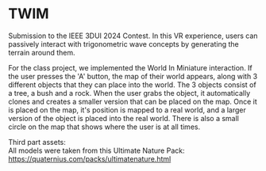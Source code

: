 # TWIM
Submission to the IEEE 3DUI 2024 Contest.
In this VR experience, users can passively interact with trigonometric wave concepts by generating the terrain around them.

For the class project, we implemented the World In Miniature interaction. If the user presses the 'A' button, the map of their world appears, along with 3 different objects that they can place into the world. The 3 objects consist of a tree, a bush and a rock. When the user grabs the object, it automatically clones and creates a smaller version that can be placed on the map. Once it is placed on the map, it's position is mapped to a real world, and a larger version of the object is placed into the real world. There is also a small circle on the map that shows where the user is at all times.


Third part assets:  
All models were taken from this Ultimate Nature Pack: https://quaternius.com/packs/ultimatenature.html
